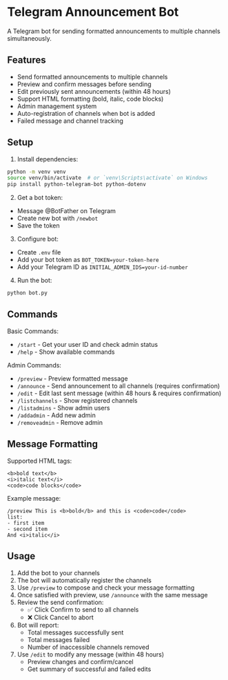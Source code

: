 # Telegram Announcement Bot
A Telegram bot for sending formatted announcements to multiple channels simultaneously.

## Features
- Send formatted announcements to multiple channels
- Preview and confirm messages before sending 
- Edit previously sent announcements (within 48 hours)
- Support HTML formatting (bold, italic, code blocks)
- Admin management system
- Auto-registration of channels when bot is added
- Failed message and channel tracking

## Setup
1. Install dependencies:
```bash
python -m venv venv
source venv/bin/activate  # or `venv\Scripts\activate` on Windows
pip install python-telegram-bot python-dotenv
```

2. Get a bot token:
- Message @BotFather on Telegram
- Create new bot with `/newbot`
- Save the token

3. Configure bot:
- Create `.env` file
- Add your bot token as `BOT_TOKEN=your-token-here`
- Add your Telegram ID as `INITIAL_ADMIN_IDS=your-id-number`

4. Run the bot:
```bash
python bot.py
```

## Commands
Basic Commands:
- `/start` - Get your user ID and check admin status
- `/help` - Show available commands

Admin Commands:
- `/preview` - Preview formatted message
- `/announce` - Send announcement to all channels (requires confirmation)
- `/edit` - Edit last sent message (within 48 hours & requires confirmation)
- `/listchannels` - Show registered channels
- `/listadmins` - Show admin users
- `/addadmin` - Add new admin
- `/removeadmin` - Remove admin

## Message Formatting
Supported HTML tags:
```
<b>bold text</b>
<i>italic text</i>
<code>code blocks</code>
```

Example message:
```
/preview This is <b>bold</b> and this is <code>code</code>
list:
- first item
- second item
And <i>italic</i>
```

## Usage
1. Add the bot to your channels
2. The bot will automatically register the channels
3. Use `/preview` to compose and check your message formatting
4. Once satisfied with preview, use `/announce` with the same message
5. Review the send confirmation:
   - ✅ Click Confirm to send to all channels
   - ❌ Click Cancel to abort
6. Bot will report:
   - Total messages successfully sent
   - Total messages failed
   - Number of inaccessible channels removed
7. Use `/edit` to modify any message (within 48 hours)
   - Preview changes and confirm/cancel
   - Get summary of successful and failed edits
